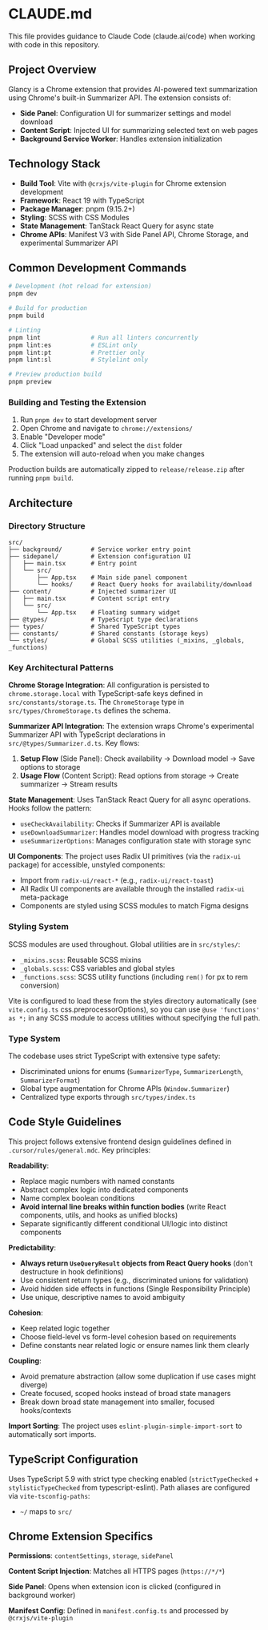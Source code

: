# CLAUDE.md

This file provides guidance to Claude Code (claude.ai/code) when working with code in this repository.

## Project Overview

Glancy is a Chrome extension that provides AI-powered text summarization using Chrome's built-in Summarizer API. The extension consists of:

- **Side Panel**: Configuration UI for summarizer settings and model download
- **Content Script**: Injected UI for summarizing selected text on web pages
- **Background Service Worker**: Handles extension initialization

## Technology Stack

- **Build Tool**: Vite with `@crxjs/vite-plugin` for Chrome extension development
- **Framework**: React 19 with TypeScript
- **Package Manager**: pnpm (9.15.2+)
- **Styling**: SCSS with CSS Modules
- **State Management**: TanStack React Query for async state
- **Chrome APIs**: Manifest V3 with Side Panel API, Chrome Storage, and experimental Summarizer API

## Common Development Commands

```bash
# Development (hot reload for extension)
pnpm dev

# Build for production
pnpm build

# Linting
pnpm lint              # Run all linters concurrently
pnpm lint:es           # ESLint only
pnpm lint:pt           # Prettier only
pnpm lint:sl           # Stylelint only

# Preview production build
pnpm preview
```

### Building and Testing the Extension

1. Run `pnpm dev` to start development server
2. Open Chrome and navigate to `chrome://extensions/`
3. Enable "Developer mode"
4. Click "Load unpacked" and select the `dist` folder
5. The extension will auto-reload when you make changes

Production builds are automatically zipped to `release/release.zip` after running `pnpm build`.

## Architecture

### Directory Structure

```
src/
├── background/        # Service worker entry point
├── sidepanel/         # Extension configuration UI
│   ├── main.tsx       # Entry point
│   └── src/
│       ├── App.tsx    # Main side panel component
│       └── hooks/     # React Query hooks for availability/download
├── content/           # Injected summarizer UI
│   ├── main.tsx       # Content script entry
│   └── src/
│       └── App.tsx    # Floating summary widget
├── @types/            # TypeScript type declarations
├── types/             # Shared TypeScript types
├── constants/         # Shared constants (storage keys)
└── styles/            # Global SCSS utilities (_mixins, _globals, _functions)
```

### Key Architectural Patterns

**Chrome Storage Integration**: All configuration is persisted to `chrome.storage.local` with TypeScript-safe keys defined in `src/constants/storage.ts`. The `ChromeStorage` type in `src/types/ChromeStorage.ts` defines the schema.

**Summarizer API Integration**: The extension wraps Chrome's experimental Summarizer API with TypeScript declarations in `src/@types/Summarizer.d.ts`. Key flows:

1. **Setup Flow** (Side Panel): Check availability → Download model → Save options to storage
2. **Usage Flow** (Content Script): Read options from storage → Create summarizer → Stream results

**State Management**: Uses TanStack React Query for all async operations. Hooks follow the pattern:
- `useCheckAvailability`: Checks if Summarizer API is available
- `useDownloadSummarizer`: Handles model download with progress tracking
- `useSummarizerOptions`: Manages configuration state with storage sync

**UI Components**: The project uses Radix UI primitives (via the `radix-ui` package) for accessible, unstyled components:
- Import from `radix-ui/react-*` (e.g., `radix-ui/react-toast`)
- All Radix UI components are available through the installed `radix-ui` meta-package
- Components are styled using SCSS modules to match Figma designs

### Styling System

SCSS modules are used throughout. Global utilities are in `src/styles/`:
- `_mixins.scss`: Reusable SCSS mixins
- `_globals.scss`: CSS variables and global styles
- `_functions.scss`: SCSS utility functions (including `rem()` for px to rem conversion)

Vite is configured to load these from the styles directory automatically (see `vite.config.ts` css.preprocessorOptions), so you can use `@use 'functions' as *;` in any SCSS module to access utilities without specifying the full path.

### Type System

The codebase uses strict TypeScript with extensive type safety:
- Discriminated unions for enums (`SummarizerType`, `SummarizerLength`, `SummarizerFormat`)
- Global type augmentation for Chrome APIs (`Window.Summarizer`)
- Centralized type exports through `src/types/index.ts`

## Code Style Guidelines

This project follows extensive frontend design guidelines defined in `.cursor/rules/general.mdc`. Key principles:

**Readability**:
- Replace magic numbers with named constants
- Abstract complex logic into dedicated components
- Name complex boolean conditions
- **Avoid internal line breaks within function bodies** (write React components, utils, and hooks as unified blocks)
- Separate significantly different conditional UI/logic into distinct components

**Predictability**:
- **Always return `UseQueryResult` objects from React Query hooks** (don't destructure in hook definitions)
- Use consistent return types (e.g., discriminated unions for validation)
- Avoid hidden side effects in functions (Single Responsibility Principle)
- Use unique, descriptive names to avoid ambiguity

**Cohesion**:
- Keep related logic together
- Choose field-level vs form-level cohesion based on requirements
- Define constants near related logic or ensure names link them clearly

**Coupling**:
- Avoid premature abstraction (allow some duplication if use cases might diverge)
- Create focused, scoped hooks instead of broad state managers
- Break down broad state management into smaller, focused hooks/contexts

**Import Sorting**: The project uses `eslint-plugin-simple-import-sort` to automatically sort imports.

## TypeScript Configuration

Uses TypeScript 5.9 with strict type checking enabled (`strictTypeChecked` + `stylisticTypeChecked` from typescript-eslint). Path aliases are configured via `vite-tsconfig-paths`:
- `~/` maps to `src/`

## Chrome Extension Specifics

**Permissions**: `contentSettings`, `storage`, `sidePanel`

**Content Script Injection**: Matches all HTTPS pages (`https://*/*`)

**Side Panel**: Opens when extension icon is clicked (configured in background worker)

**Manifest Config**: Defined in `manifest.config.ts` and processed by `@crxjs/vite-plugin`
